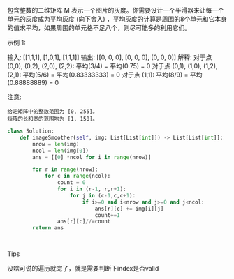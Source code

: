 包含整数的二维矩阵 M 表示一个图片的灰度。你需要设计一个平滑器来让每一个单元的灰度成为平均灰度 (向下舍入) ，平均灰度的计算是周围的8个单元和它本身的值求平均，如果周围的单元格不足八个，则尽可能多的利用它们。

示例 1:

输入:
[[1,1,1],
 [1,0,1],
 [1,1,1]]
输出:
[[0, 0, 0],
 [0, 0, 0],
 [0, 0, 0]]
解释:
对于点 (0,0), (0,2), (2,0), (2,2): 平均(3/4) = 平均(0.75) = 0
对于点 (0,1), (1,0), (1,2), (2,1): 平均(5/6) = 平均(0.83333333) = 0
对于点 (1,1): 平均(8/9) = 平均(0.88888889) = 0

注意:

    给定矩阵中的整数范围为 [0, 255]。
    矩阵的长和宽的范围均为 [1, 150]。



```python
class Solution:
    def imageSmoother(self, img: List[List[int]]) -> List[List[int]]:
        nrow = len(img)
        ncol = len(img[0])
        ans = [[0] *ncol for i in range(nrow)]

        for r in range(nrow):
            for c in range(ncol):
                count = 0 
                for i in (r-1, r,r+1):
                    for j in (c-1,c,c+1):
                        if i>=0 and i<nrow and j>=0 and j<ncol:
                            ans[r][c] += img[i][j]
                            count+=1
                ans[r][c]//=count 
        return ans 

                            
```



Tips

没啥可说的遍历就完了，就是需要判断下index是否valid